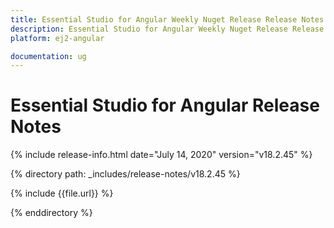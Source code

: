 ```yaml
---
title: Essential Studio for Angular Weekly Nuget Release Release Notes  
description: Essential Studio for Angular Weekly Nuget Release Release Notes  
platform: ej2-angular

documentation: ug
---
```


# Essential Studio for  Angular  Release Notes  

{% include release-info.html date="July 14, 2020"   version="v18.2.45"  %} 

{% directory path: _includes/release-notes/v18.2.45 %}

{% include {{file.url}} %}

{% enddirectory %}
